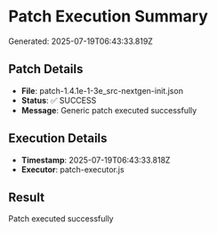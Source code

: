 # Patch Execution Summary
Generated: 2025-07-19T06:43:33.819Z

## Patch Details
- **File**: patch-1.4.1e-1-3e_src-nextgen-init.json
- **Status**: ✅ SUCCESS
- **Message**: Generic patch executed successfully

## Execution Details
- **Timestamp**: 2025-07-19T06:43:33.818Z
- **Executor**: patch-executor.js

## Result
Patch executed successfully
